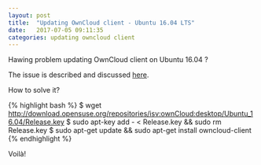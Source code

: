 ```yaml
---
layout: post
title:  "Updating OwnCloud client - Ubuntu 16.04 LTS"
date:   2017-07-05 09:11:35
categories: updating owncloud client
---
```


Hawing problem updating OwnCloud client on Ubuntu 16.04 ? 

The issue is described and discussed [here][issue]. 

How to solve it?

{% highlight bash %}
$ wget http://download.opensuse.org/repositories/isv:ownCloud:desktop/Ubuntu_16.04/Release.key
$ sudo apt-key add - < Release.key && sudo rm Release.key
$ sudo apt-get update && sudo apt-get install owncloud-client
{% endhighlight %}

Voilà!

[issue]: https://github.com/owncloud/client/issues/5055
